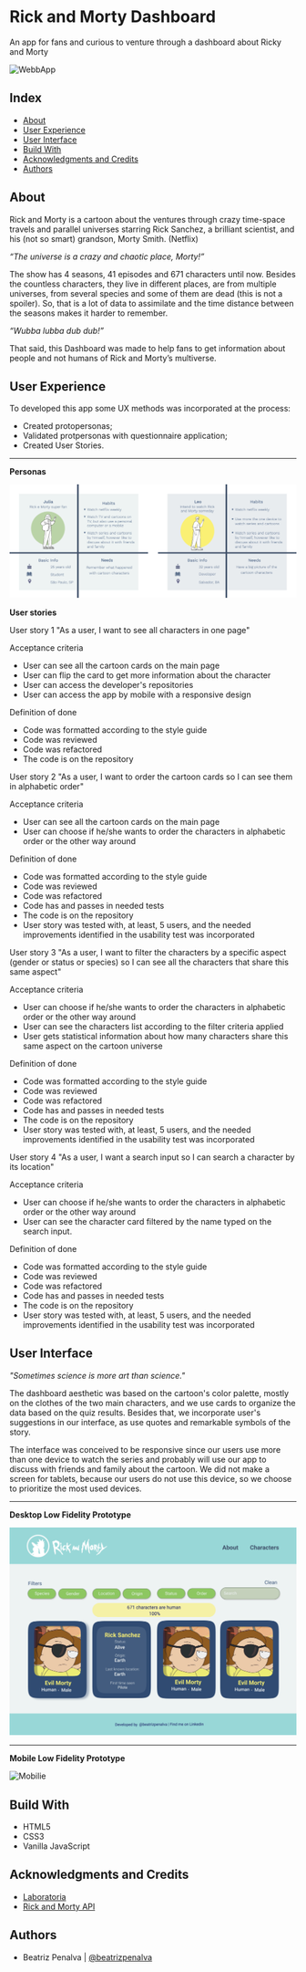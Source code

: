 # Rick and Morty Dashboard

An app for fans and curious to venture through a dashboard about Ricky and Morty

![WebbApp](./src/img/readme.gif)

## Index

* [About](#about)
* [User Experience](#user-experience)
* [User Interface](#user-interface)
* [Build With](#build-with)
* [Acknowledgments and Credits](#acknowledgments-and-credits)
* [Authors](#authors)

## About
Rick and Morty is a cartoon about the ventures through crazy time-space travels and parallel universes starring Rick Sanchez,  a brilliant scientist, and his (not so smart) grandson, Morty Smith. (Netflix)

*“The universe is a crazy and chaotic place, Morty!”*

The show has 4 seasons, 41 episodes and 671 characters until now. Besides the countless characters, they live in different places, are from multiple universes, from several species and some of them are dead (this is not a spoiler). So, that is a lot of data to assimilate and the time distance between the seasons makes it harder to remember. 

*“Wubba lubba dub dub!”* 

That said, this Dashboard was made to help fans to get information about people and not humans of Rick and Morty’s multiverse. 


## User Experience

To developed this app some UX methods was incorporated at the process:
- Created protopersonas;
- Validated protpersonas with questionnaire application;
- Created User Stories.

***
**Personas**

![Persona](./src/img/personas.png)

**User stories**

User story 1
"As a user, I want to see all characters in one page"

Acceptance criteria
- User can see all the cartoon cards on the main page
- User can flip the card to get more information about the character
- User can access the developer's repositories
- User can access the app by mobile with a responsive design

Definition of done
- Code was formatted according to the style guide
- Code was reviewed
- Code was refactored
- The code is on the repository

User story 2
"As a user, I want to order the cartoon cards so I can see them in alphabetic order"

Acceptance criteria
- User can see all the cartoon cards on the main page
- User can choose if he/she wants to order the characters in alphabetic order or the other way around

Definition of done
- Code was formatted according to the style guide
- Code was reviewed
- Code was refactored
- Code has and passes in needed tests
- The code is on the repository
- User story was tested with, at least, 5 users, and the needed improvements identified in the usability test was incorporated

User story 3
"As a user, I want to filter the characters by a specific aspect (gender or status or species) so I can see all the characters that share this same aspect"

Acceptance criteria
- User can choose if he/she wants to order the characters in alphabetic order or the other way around
- User can see the characters list according to the filter criteria applied
- User gets statistical information about how many characters share this same aspect on the cartoon universe

Definition of done
- Code was formatted according to the style guide
- Code was reviewed
- Code was refactored
- Code has and passes in needed tests
- The code is on the repository
- User story was tested with, at least, 5 users, and the needed improvements identified in the usability test was incorporated

User story 4
"As a user, I want a search input so I can search a character by its location"

Acceptance criteria
- User can choose if he/she wants to order the characters in alphabetic order or the other way around
- User can see the character card filtered by the name typed on the search input.

Definition of done
- Code was formatted according to the style guide
- Code was reviewed
- Code was refactored
- Code has and passes in needed tests
- The code is on the repository
- User story was tested with, at least, 5 users, and the needed improvements identified in the usability test was incorporated

## User Interface
*"Sometimes science is more art than science."*

The dashboard aesthetic was based on the cartoon's color palette, mostly on the clothes of the two main characters, and we use cards to organize the data based on the quiz results. Besides that, we incorporate user's suggestions in our interface, as use quotes and remarkable symbols of the story. 

The interface was conceived to be responsive since our users use more than one device to watch the series and probably will use our app to discuss with friends and family about the cartoon. We did not make a screen for tablets, because our users do not use this device, so we choose to prioritize the most used devices. 

***
**Desktop Low Fidelity Prototype**

![Desktop](./src/img/desktop-prototype.png)

***
**Mobile Low Fidelity Prototype**

![Mobilie](./src/img/mobile-prototype.png)

## Build With 
* HTML5
* CSS3
* Vanilla JavaScript

## Acknowledgments and Credits
* [Laboratoria](https://www.laboratoria.la/)
* [Rick and Morty API](https://rickandmortyapi.com/)

## Authors
* Beatriz Penalva | [@beatrizpenalva](https://github.com/beatrizpenalva) 
